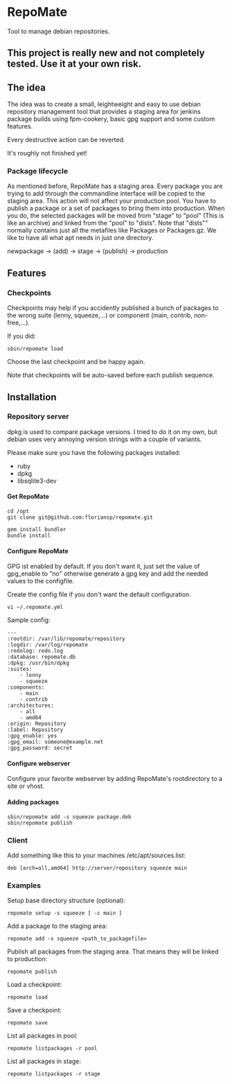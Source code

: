 # RepoMate

Tool to manage debian repositories.

## This project is really new and not completely tested. Use it at your own risk.


## The idea

The idea was to create a small, leightweight and easy to use debian repository management tool that provides a staging area for jenkins package builds using fpm-cookery, basic gpg support and some custom features.

Every destructive action can be reverted.

It's roughly not finished yet!

### Package lifecycle

As mentioned before, RepoMate has a staging area. Every package you are trying to add through the commandline interface will be copied to the staging area. This action will not affect your production pool.
You have to publish a package or a set of packages to bring them into production. When you do, the selected packages will be moved from "stage" to "pool" (This is like an archive) and linked from the "pool" to "dists".
Note that "dists"" normally contains just all the metafiles like Packages or Packages.gz.
We like to have all what apt needs in just one directory.

newpackage -> (add) -> stage -> (publish) -> production


## Features

### Checkpoints

Checkpoints may help if you accidently published a bunch of packages to the wrong suite (lenny, squeeze,…) or component (main, contrib, non-free,…).

If you did:

    sbin/repomate load

Choose the last checkpoint and be happy again.

Note that checkpoints will be auto-saved before each publish sequence.

## Installation

### Repository server

dpkg is used to compare package versions. I tried to do it on my own, but debian uses very annoying version strings with a couple of variants.

Please make sure you have the following packages installed:

* ruby
* dpkg
* libsqlite3-dev

#### Get RepoMate
    
    cd /opt
    git clone git@github.com:floriansp/repomate.git
    
    gem install bundler
    bundle install
    
#### Configure RepoMate

GPG ist enabled by default. If you don't want it, just set the value of gpg_enable to "no" otherwise generate a gpg key and add the needed values to the configfile.

Create the config file if you don't want the default configuration.
    
    vi ~/.repomate.yml
    
Sample config:
       
    ---
    :rootdir: /var/lib/repomate/repository
    :logdir: /var/log/repomate
    :redolog: redo.log
    :database: repomate.db
    :dpkg: /usr/bin/dpkg
    :suites:
        - lenny
        - squeeze
    :components:
        - main
        - contrib
    :architectures:
        - all
        - amd64
    :origin: Repository
    :label: Repository
    :gpg_enable: yes
    :gpg_email: someone@example.net
    :gpg_password: secret
 
    
#### Configure webserver

Configure your favorite webserver by adding RepoMate's rootdirectory to a site or vhost.

#### Adding packages

    sbin/repomate add -s squeeze package.deb
    sbin/repomate publish


### Client

Add something like this to your machines /etc/apt/sources.list:
    
    deb [arch=all,amd64] http://server/repository squeeze main    
    

### Examples

Setup base directory structure (optional):

    repomate setup -s squeeze [ -c main ]

Add a package to the staging area:

    repomate add -s squeeze <path_to_packagefile>

Publish all packages from the staging area. That means they will be linked to production:

    repomate publish

Load a checkpoint:

    repomate load

Save a checkpoint:

    repomate save

List all packages in pool:

    repomate listpackages -r pool

List all packages in stage:

    repomate listpackages -r stage
